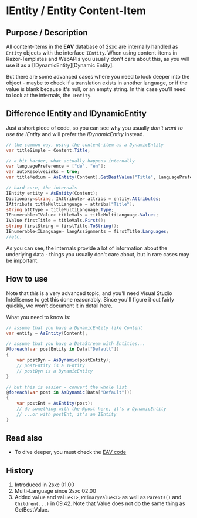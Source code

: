 # IEntity / Entity Content-Item

## Purpose / Description
All content-items in the **EAV** database of 2sxc are internally handled as `Entity` objects with the interface `IEntity`. When using content-items in Razor-Templates and WebAPIs you usually don't care about this, as you will use it as a [IDynamicEntity][Dynamic Entity].

But there are some advanced cases where you need to look deeper into the object - maybe to check if a translation exists in another language, or if the value is blank because it's null, or an empty string. In this case you'll need to look at the internals, the `IEntity`.

## Difference IEntity and IDynamicEntity
Just a short piece of code, so you can see why you usually _don't want to use the IEntity_ and will prefer the _IDynamicEntity_ instead.

```cs
// the common way, using the content-item as a DynamicEntity
var titleSimple = Content.Title; 

// a bit harder, what actually happens internally
var languagePreference = ["de", "en"];
var autoResolveLinks = true;
var titleMedium = AsEntity(Content).GetBestValue("Title", languagePreference, autoResolveLinks);

// hard-core, the internals
IEntity entity = AsEntity(Content);
Dictionary<string, IAttribute> attribs = entity.Attributes;
IAttribute titleMultiLanguage = attribs["Title"];
string attType = titleMultiLanguage.Type;
IEnumerable<IValue> titleVals = titleMultiLanguage.Values;
IValue firstTitle = titleVals.First();
string firstString = firstTitle.ToString();
IEnumerable<ILanguage> langAssignments = firstTitle.Languages;
//etc.
```

As you can see, the internals provide a lot of information about the underlying data - things you usually don't care about, but in rare cases may be important.

## How to use

Note that this is a very advanced topic, and you'll need Visual Studio Intellisense to get this done reasonably. Since you'll figure it out fairly quickly, we won't document it in detail here. 

What you need to know is:

```c#
// assume that you have a DynamicEntity like Content
var entity = AsEntity(Content);

// assume that you have a DataStream with Entities...
@foreach(var postEntity in Data["Default"])
{
    var postDyn = AsDynamic(postEntity);
    // postEntity is a IEntity
    // postDyn is a DynamicEntity
}

// but this is easier - convert the whole list
@foreach(var post in AsDynamic(Data["Default"]))
{
    var postEnt = AsEntity(post);
    // do something with the @post here, it's a DynamicEntity
    // ...or with postEnt, it's an IEntity
}
```


## Read also

* To dive deeper, you must check the [EAV code][eav-core-code]


## History

1. Introduced in 2sxc 01.00
1. Multi-Language since 2sxc 02.00
1. Added `Value` and `Value<T>`, `PrimaryValue<T>` as well as `Parents()` and `Children(...)` in 09.42. Note that Value does not do the same thing as GetBestValue.

[eav-core-code]: https://github.com/2sic/eav-server/tree/master/ToSic.Eav.Core 